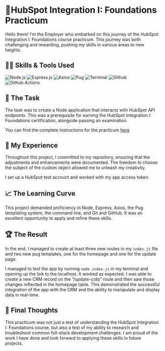 # 🚀HubSpot Integration I: Foundations Practicum

Hello there! I'm the Employer who embarked on this journey of the HubSpot Integration I: Foundations course practicum. This journey was both challenging and rewarding, pushing my skills in various areas to new heights.

## 👨‍💻 Skills & Tools Used

![Node.js](https://img.shields.io/badge/Node%20js-339933?style=for-the-badge&logo=nodedotjs&logoColor=white)
![Express.js](https://img.shields.io/badge/Express%20js-000000?style=for-the-badge&logo=express&logoColor=white)
![Axios](https://img.shields.io/badge/axios-671ddf?&style=for-the-badge&logo=axios&logoColor=white)
![Pug](https://img.shields.io/badge/Pug-E3C29B?style=for-the-badge&logo=pug&logoColor=black)
![Terminal](https://img.shields.io/badge/windows%20terminal-4D4D4D?style=for-the-badge&logo=windows%20terminal&logoColor=white)
![Github](https://img.shields.io/badge/GitHub-100000?style=for-the-badge&logo=github&logoColor=white)
![Github Actions](https://img.shields.io/badge/Github%20Actions-282a2e?style=for-the-badge&logo=githubactions&logoColor=367cfe)

## 🎯 The Task

The task was to create a Node application that interacts with HubSpot API endpoints. This was a prerequisite for earning the HubSpot Integration I: Foundations certification, alongside passing an examination.

You can find the complete instructions for the practicum [here](https://academy.hubspot.com/courses/integrating-with-hubspot-foundations)

## 📝 My Experience

Throughout this project, I committed to my repository, ensuring that the adjustments and enhancements were documented. The freedom to choose the subject of the custom object allowed me to unleash my creativity.

I set up a HubSpot test account and worked with my app access token.

## 📈 The Learning Curve

This project demanded proficiency in Node, Express, Axios, the Pug templating system, the command line, and Git and GitHub. It was an excellent opportunity to apply and refine these skills.

## 🏆 The Result

In the end, I managed to create at least three new routes in my `index.js` file and two new pug templates, one for the homepage and one for the update page.

I managed to test the app by running `node index.js` in my terminal and opening up the link to the localhost. It worked as expected. I was able to create a new CRM record on the “/update-cobj” route and then saw those changes reflected in the homepage table. This demonstrated the successful integration of the app with the CRM and the ability to manipulate and display data in real-time.

## 💭 Final Thoughts

This practicum was not just a test of understanding the HubSpot Integration I: Foundations course, but also a test of my ability to research and troubleshoot common full-stack development challenges. I am proud of the work I have done and look forward to applying these skills in future projects.
